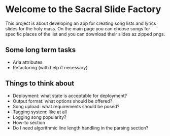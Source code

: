 # Welcome to the Sacral Slide Factory

This project is about developing an app for creating song lists and lyrics slides for the holy mass.
On the main page you can choose songs for specific places of the list and you can download their slides az zipped pngs.

## Some long term tasks

* Aria attributes
* Refactoring (with help if necessary)

## Things to think about

* Deployment: what state is acceptable for deployment?
* Output format: what options should be offered?
* Song upload: what requirements should be posed?
* Tagging system: like at all
* Logging song popularity?
* How-to section
* Do I need algorithmic line length handling in the parsing section?
